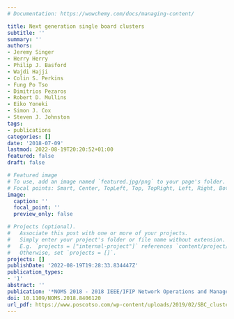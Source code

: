 ```yaml
---
# Documentation: https://wowchemy.com/docs/managing-content/

title: Next generation single board clusters
subtitle: ''
summary: ''
authors:
- Jeremy Singer
- Herry Herry
- Philip J. Basford
- Wajdi Hajji
- Colin S. Perkins
- Fung Po Tso
- Dimitrios Pezaros
- Robert D. Mullins
- Eiko Yoneki
- Simon J. Cox
- Steven J. Johnston
tags:
- publications
categories: []
date: '2018-07-09'
lastmod: 2022-08-19T20:20:52+01:00
featured: false
draft: false

# Featured image
# To use, add an image named `featured.jpg/png` to your page's folder.
# Focal points: Smart, Center, TopLeft, Top, TopRight, Left, Right, BottomLeft, Bottom, BottomRight.
image:
  caption: ''
  focal_point: ''
  preview_only: false

# Projects (optional).
#   Associate this post with one or more of your projects.
#   Simply enter your project's folder or file name without extension.
#   E.g. `projects = ["internal-project"]` references `content/project/deep-learning/index.md`.
#   Otherwise, set `projects = []`.
projects: []
publishDate: '2022-08-19T19:28:33.834447Z'
publication_types:
- '1'
abstract: ''
publication: '*NOMS 2018 - 2018 IEEE/IFIP Network Operations and Management Symposium*'
doi: 10.1109/NOMS.2018.8406120
url_pdf: https://www.poscotso.com/wp-content/uploads/2019/02/SBC_cluster.pdf
---
```

